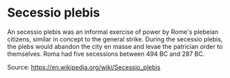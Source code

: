 # Secessio plebis

An secessio plebis was an informal exercise of power by Rome's plebeian citizens, similar in concept to the general strike.
During the secessio plebis, the plebs would abandon the city en masse and levae the patrician order to themselves.
Roma had five secessions between 494 BC and 287 BC.

Source:
https://en.wikipedia.org/wiki/Secessio_plebis

